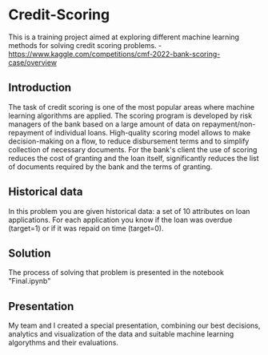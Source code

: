 # Credit-Scoring
This is a training project aimed at exploring different machine learning methods for solving credit scoring problems. - https://www.kaggle.com/competitions/cmf-2022-bank-scoring-case/overview

## Introduction
The task of credit scoring is one of the most popular areas where machine learning algorithms are applied. The scoring program is developed by risk managers of the bank based on a large amount of data on repayment/non-repayment of individual loans.
High-quality scoring model allows to make decision-making on a flow, to reduce disbursement terms and to simplify collection of necessary documents. For the bank's client the use of scoring reduces the cost of granting and the loan itself, significantly reduces the list of documents required by the bank and the terms of granting.

## Historical data
In this problem you are given historical data: a set of 10 attributes on loan applications. For each application you know if the loan was overdue (target=1) or if it was repaid on time (target=0).

## Solution
The process of solving that problem is presented in the notebook "Final.ipynb"

## Presentation
My team and I created a special presentation, combining our best decisions, analytics and visualization of the data and suitable machine learning algorythms and their  evaluations.

